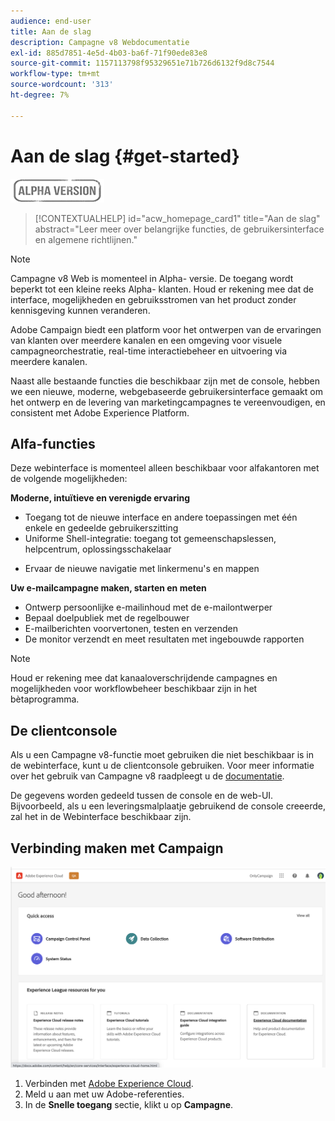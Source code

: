 ```yaml
---
audience: end-user
title: Aan de slag
description: Campagne v8 Webdocumentatie
exl-id: 885d7851-4e5d-4b03-ba6f-71f90ede83e8
source-git-commit: 1157113798f95329651e71b726d6132f9d8c7544
workflow-type: tm+mt
source-wordcount: '313'
ht-degree: 7%

---
```


# Aan de slag {#get-started}

![](../assets/do-not-localize/badge.png)

<!--
V8 web overview
context, scope (targets cross-channel practitioners), limitations
only existing customers
-->
>[!CONTEXTUALHELP]
>id="acw_homepage_card1"
>title="Aan de slag"
>abstract="Leer meer over belangrijke functies, de gebruikersinterface en algemene richtlijnen."

>[!NOTE]
>
>Campagne v8 Web is momenteel in Alpha- versie. De toegang wordt beperkt tot een kleine reeks Alpha- klanten. Houd er rekening mee dat de interface, mogelijkheden en gebruiksstromen van het product zonder kennisgeving kunnen veranderen.

Adobe Campaign biedt een platform voor het ontwerpen van de ervaringen van klanten over meerdere kanalen en een omgeving voor visuele campagneorchestratie, real-time interactiebeheer en uitvoering via meerdere kanalen.

Naast alle bestaande functies die beschikbaar zijn met de console, hebben we een nieuwe, moderne, webgebaseerde gebruikersinterface gemaakt om het ontwerp en de levering van marketingcampagnes te vereenvoudigen, en consistent met Adobe Experience Platform.

## Alfa-functies

Deze webinterface is momenteel alleen beschikbaar voor alfakantoren met de volgende mogelijkheden:

**Moderne, intuïtieve en verenigde ervaring**

* Toegang tot de nieuwe interface en andere toepassingen met één enkele en gedeelde gebruikerszitting
* Uniforme Shell-integratie: toegang tot gemeenschapslessen, helpcentrum, oplossingsschakelaar
<!--
No search and pulse notifications in Alpha
-->
* Ervaar de nieuwe navigatie met linkermenu&#39;s en mappen

**Uw e-mailcampagne maken, starten en meten**

* Ontwerp persoonlijke e-mailinhoud met de e-mailontwerper
* Bepaal doelpubliek met de regelbouwer
* E-mailberichten voorvertonen, testen en verzenden
* De monitor verzendt en meet resultaten met ingebouwde rapporten

<!--
add info somewhere to remind users that
* they still have access to their console (+ link to v8 console doc)
* they keep their existing data (example: will be able to use their existing delivery templates to create deliveries)
-->

>[!NOTE]
>
>Houd er rekening mee dat kanaaloverschrijdende campagnes en mogelijkheden voor workflowbeheer beschikbaar zijn in het bètaprogramma.

## De clientconsole

Als u een Campagne v8-functie moet gebruiken die niet beschikbaar is in de webinterface, kunt u de clientconsole gebruiken. Voor meer informatie over het gebruik van Campagne v8 raadpleegt u de [documentatie](https://experienceleague.adobe.com/docs/campaign/campaign-v8/campaign-home.html?lang=nl).

De gegevens worden gedeeld tussen de console en de web-UI. Bijvoorbeeld, als u een leveringsmalplaatje gebruikend de console creeerde, zal het in de Webinterface beschikbaar zijn.

## Verbinding maken met Campaign

![](assets/connect.png)

1. Verbinden met [Adobe Experience Cloud](http://experience.adobe.com).
1. Meld u aan met uw Adobe-referenties.
1. In de **Snelle toegang** sectie, klikt u op **Campagne**.

<!--
-> experience cloud home: "Campaign" -> home campaign v8
-> or Campaign v8 web if direct URL
-->
